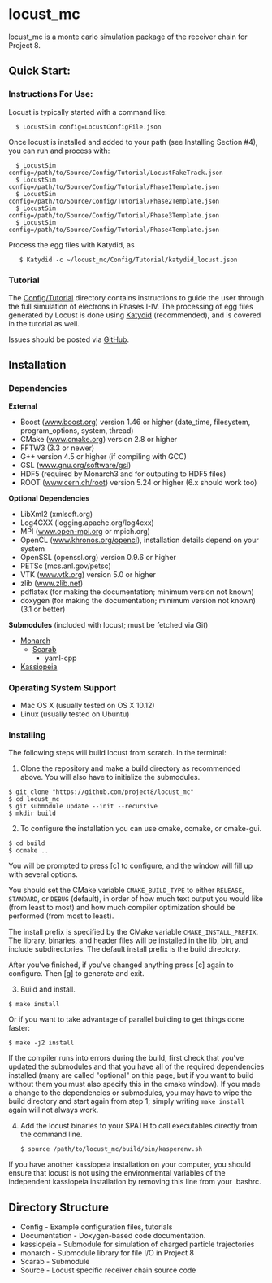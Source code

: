 # locust_mc

locust_mc is a monte carlo simulation package of the receiver chain for Project 8.


Quick Start: 
--------------------

### Instructions For Use:

Locust is typically started with a command like:
```
  $ LocustSim config=LocustConfigFile.json
```
Once locust is installed and added to your path (see Installing Section #4), you can run and process with:

```
  $ LocustSim config=/path/to/Source/Config/Tutorial/LocustFakeTrack.json
  $ LocustSim config=/path/to/Source/Config/Tutorial/Phase1Template.json
  $ LocustSim config=/path/to/Source/Config/Tutorial/Phase2Template.json
  $ LocustSim config=/path/to/Source/Config/Tutorial/Phase3Template.json
  $ LocustSim config=/path/to/Source/Config/Tutorial/Phase4Template.json
```

Process the egg files with Katydid, as
```
   $ Katydid -c ~/locust_mc/Config/Tutorial/katydid_locust.json
```

### Tutorial

The [Config/Tutorial](https://github.com/project8/locust_mc/tree/develop/Config/Tutorial) directory contains instructions to guide the user through the full simulation of electrons in Phases I-IV. The processing of egg files generated by Locust is done using [Katydid](https://github.com/project8/katydid) (recommended), and is covered in the tutorial as well.


Issues should be posted via [GitHub](https://github.com/project8/locust_mc/issues).


Installation
---------------

### Dependencies

**External**
 - Boost (www.boost.org) version 1.46 or higher (date_time, filesystem, program_options, system, thread)
 - CMake (www.cmake.org) version 2.8 or higher
 - FFTW3 (3.3 or newer)
 - G++ version 4.5 or higher (if compiling with GCC)
 - GSL (www.gnu.org/software/gsl)
 - HDF5 (required by Monarch3 and for outputing to HDF5 files)
 - ROOT (www.cern.ch/root) version 5.24 or higher (6.x should work too)

**Optional Dependencies**
 - LibXml2 (xmlsoft.org)
 - Log4CXX (logging.apache.org/log4cxx)
 - MPI (www.open-mpi.org or mpich.org)
 - OpenCL (www.khronos.org/opencl), installation details depend on your system
 - OpenSSL (openssl.org) version 0.9.6 or higher
 - PETSc (mcs.anl.gov/petsc)
 - VTK (www.vtk.org) version 5.0 or higher
 - zlib (www.zlib.net)
 - pdflatex (for making the documentation; minimum version not known)
 - doxygen (for making the documentation; minimum version not known)(3.1 or better)

**Submodules** (included with locust; must be fetched via Git)
- [Monarch](https://github.com/project8/monarch)
  - [Scarab](https://github.com/project8/scarab)
    - yaml-cpp
- [Kassiopeia](https://github.com/project8/kassiopeia)


### Operating System Support

* Mac OS X (usually tested on OS X 10.12)
* Linux (usually tested on Ubuntu)


### Installing

The following steps will build locust from scratch.  In the terminal:

1. Clone the repository and make a build directory as recommended above. You will also have to initialize the submodules.
  ```
  $ git clone "https://github.com/project8/locust_mc"
  $ cd locust_mc
  $ git submodule update --init --recursive
  $ mkdir build
  ```

2. To configure the installation you can use cmake, ccmake, or cmake-gui.

  ```
  $ cd build
  $ ccmake ..
  ```

  You will be prompted to press [c] to configure, and the window will fill up with several options. 

  You should set the CMake variable `CMAKE_BUILD_TYPE` to either `RELEASE`, `STANDARD`, or `DEBUG` (default), in order
  of how much text output you would like (from least to most) and how much compiler optimization
  should be performed (from most to least).

  The install prefix is specified by the CMake variable `CMAKE_INSTALL_PREFIX`.
  The library, binaries, and header files will be installed in the
  lib, bin, and include subdirectories. The default install prefix is the
  build directory.

  After you've finished, if you've changed anything press [c] again to configure.  Then [g] to generate and exit.

3. Build and install.

  ```
  $ make install
  ```

  Or if you want to take advantage of parallel building to get things done faster:
  ```
  $ make -j2 install
  ```

  If the compiler runs into errors during the build, first check that you've updated the submodules and that you have all of the required dependencies installed (many are called "optional" on this page, but if you want to build without them you must also specify this in the cmake window). If you made a change to the dependencies or submodules, you may have to wipe the build directory and start again from step 1; simply writing `make install` again will not always work. 

4. Add the locust binaries to your $PATH to call executables directly from the command line.

    ```
    $ source /path/to/locust_mc/build/bin/kasperenv.sh 
    ```
  If you have another kassiopeia installation on your computer, you should ensure that locust is not using the environmental variables of the independent kassiopeia installation by removing this line from your .bashrc.


Directory Structure
-------------------

*  Config - Example configuration files, tutorials
*  Documentation - Doxygen-based code documentation.
*  kassiopeia - Submodule for simulation of charged particle trajectories
*  monarch - Submodule library for file I/O in Project 8
*  Scarab - Submodule
*  Source - Locust specific receiver chain source code

